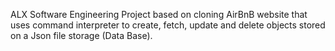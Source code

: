 ALX Software Engineering Project based on cloning AirBnB website that uses command interpreter to create, fetch, update and delete objects stored on a Json file storage (Data Base).
